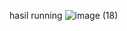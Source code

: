 hasil running
![image (18)](https://github.com/user-attachments/assets/77a4e86e-51e4-4158-8942-454746025e3a)
